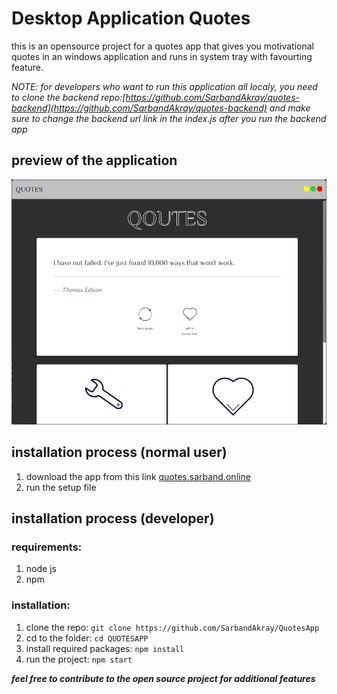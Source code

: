 # Desktop Application Quotes

this is an opensource project for a quotes app that gives you motivational quotes in an windows application and runs in system tray with favourting feature.

_NOTE: for developers who want to run this application all localy, you need to clone the backend repo:[https://github.com/SarbandAkray/quotes-backend](https://github.com/SarbandAkray/quotes-backend) and make sure to change the backend url link in the index.js after you run the backend app_

## preview of the application

![1703148827150](images/readme/1703148827150.png)

## installation process (normal user)

1. download the app from this link [quotes.sarband.online](https://quotes.sarband.online)
2. run the setup file

## installation process (developer)

### requirements:

1. node js
2. npm

### installation:

1. clone the repo: `git clone https://github.com/SarbandAkray/QuotesApp`
2. cd to the folder: `cd QUOTESAPP`
3. install required packages: `npm install`
4. run the project: `npm start`

**_feel free to contribute to the open source project for additional features_**
